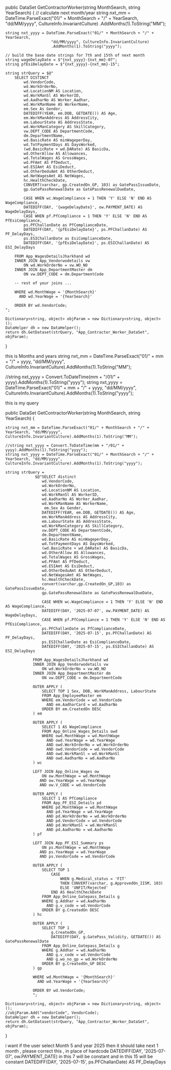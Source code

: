 public DataSet GetContractorWorker(string MonthSearch, string YearSearch)
{
    // calculate next month/year
    string nxt_mm = DateTime.ParseExact("01/" + MonthSearch + "/" + YearSearch,
                        "dd/MM/yyyy", CultureInfo.InvariantCulture)
                        .AddMonths(1).ToString("MM");

    string nxt_yyyy = DateTime.ParseExact("01/" + MonthSearch + "/" + YearSearch,
                        "dd/MM/yyyy", CultureInfo.InvariantCulture)
                        .AddMonths(1).ToString("yyyy");

    // build the base date strings for 7th and 15th of next month
    string wageDelayDate = $"{nxt_yyyy}-{nxt_mm}-07";  
    string pfEsiDelayDate = $"{nxt_yyyy}-{nxt_mm}-15";

    string strQuery = $@"
        SELECT DISTINCT
            wd.VendorCode,
            wd.WorkOrderNo,
            wd.LocationNM AS Location,
            wd.WorkManSl AS WorkerID,
            wd.AadharNo AS Worker_Aadhar,
            wd.WorkManName AS WorkerName,
            em.Sex As Gender,   
            DATEDIFF(YEAR, em.DOB, GETDATE()) AS Age,
            em.WorkManAddress AS AddressCity,
            em.LabourState AS AddressState,
            wd.WorkManCategory AS SkillCategory,
            vw.DEPT_CODE AS DepartmentCode,
            dm.DepartmentName,
            wd.BasicRate AS minWageperDay,
            wd.TotPaymentDays AS DaysWorked,
            (wd.BasicRate + wd.DARate) AS BasicDa,
            wd.OtherAllow AS Allowances,
            wd.TotalWages AS GrossWages,
            wd.PFAmt AS PfDeduct,
            wd.ESIAmt AS EsiDeduct,
            wd.OtherDeduAmt AS OtherDeduct,
            wd.NetWagesAmt AS NetWages,
            hc.HealthCheckDate,
            CONVERT(varchar, gp.CreatedOn_GP, 103) as GatePassIssueDate,
            gp.GatePassRenewalDate as GatePassRenewalDueDate,

            CASE WHEN wc.WageCompliance = 1 THEN 'Y' ELSE 'N' END AS WageCompliance,
            DATEDIFF(DAY, '{wageDelayDate}', ow.PAYMENT_DATE) AS WageDelayDays,
            CASE WHEN pf.PfCompliance = 1 THEN 'Y' ELSE 'N' END AS PfEsiCompliance,
            ps.PFChallanDate as PfComplianceDate,
            DATEDIFF(DAY, '{pfEsiDelayDate}', ps.PFChallanDate) AS PF_DelayDays,
            ps.ESIChallanDate as EsiComplianceDate,
            DATEDIFF(DAY, '{pfEsiDelayDate}', ps.ESIChallanDate) AS ESI_DelayDays

        FROM App_WagesDetailsJharkhand wd
        INNER JOIN App_Vendorwodetails vw 
            ON wd.WorkOrderNo = vw.WO_NO
        INNER JOIN App_DepartmentMaster dm 
            ON vw.DEPT_CODE = dm.DepartmentCode

        -- rest of your joins ...

        WHERE wd.MonthWage = '{MonthSearch}' 
          AND wd.YearWage = '{YearSearch}'

        ORDER BY wd.VendorCode;
    ";

    Dictionary<string, object> objParam = new Dictionary<string, object>();
    DataHelper dh = new DataHelper();
    return dh.GetDataset(strQuery, "App_Contractor_Worker_DataSet", objParam);
}




this is Months and years 
string nxt_mm = DateTime.ParseExact("01/" + mm + "/" + yyyy, "dd/MM/yyyy", CultureInfo.InvariantCulture).AddMonths(1).ToString("MM");

 //string nxt_yyyy = Convert.ToDateTime(mm + "/01/" + yyyy).AddMonths(1).ToString("yyyy");
 string nxt_yyyy = DateTime.ParseExact("01/" + mm + "/" + yyyy, "dd/MM/yyyy", CultureInfo.InvariantCulture).AddMonths(1).ToString("yyyy");


this is my query 

public DataSet GetContractorWorker(string MonthSearch, string YearSearch)
{

    string nxt_mm = DateTime.ParseExact("01/" + MonthSearch + "/" + YearSearch, "dd/MM/yyyy", CultureInfo.InvariantCulture).AddMonths(1).ToString("MM");

    //string nxt_yyyy = Convert.ToDateTime(mm + "/01/" + yyyy).AddMonths(1).ToString("yyyy");
    string nxt_yyyy = DateTime.ParseExact("01/" + MonthSearch + "/" + YearSearch, "dd/MM/yyyy", CultureInfo.InvariantCulture).AddMonths(1).ToString("yyyy");

    string strQuery =
                 $@"SELECT distinct
                    wd.VendorCode,
                    wd.WorkOrderNo,
                    wd.LocationNM AS Location,
                    wd.WorkManSl AS WorkerID,
                    wd.AadharNo AS Worker_Aadhar,
                    wd.WorkManName AS WorkerName,
                     em.Sex As Gender,   
                    DATEDIFF(YEAR, em.DOB, GETDATE()) AS Age,
                    em.WorkManAddress AS AddressCity,
                    em.LabourState AS AddressState,
                    wd.WorkManCategory AS SkillCategory,
                    vw.DEPT_CODE AS DepartmentCode,
                    dm.DepartmentName,
                    wd.BasicRate AS minWageperDay,
                    wd.TotPaymentDays AS DaysWorked,
                    (wd.BasicRate + wd.DARate) AS BasicDa,
                    wd.OtherAllow AS Allowances,
                    wd.TotalWages AS GrossWages,
                    wd.PFAmt AS PfDeduct,
                    wd.ESIAmt AS EsiDeduct,
                    wd.OtherDeduAmt AS OtherDeduct,
                    wd.NetWagesAmt AS NetWages,
                    hc.HealthCheckDate,
                    convert(varchar,gp.CreatedOn_GP,103) as GatePassIssueDate,
                    gp.GatePassRenewalDate as GatePassRenewalDueDate,

                    CASE WHEN wc.WageCompliance = 1 THEN 'Y' ELSE 'N' END AS WageCompliance,
                    DATEDIFF(DAY, '2025-07-07', ow.PAYMENT_DATE) AS WageDelayDays,
                    CASE WHEN pf.PfCompliance = 1 THEN 'Y' ELSE 'N' END AS PfEsiCompliance,
                    ps.PFChallanDate as PfComplianceDate,
                    DATEDIFF(DAY, '2025-07-15', ps.PFChallanDate) AS PF_DelayDays,
                    ps.ESIChallanDate as EsiComplianceDate,
                    DATEDIFF(DAY, '2025-07-15', ps.ESIChallanDate) AS ESI_DelayDays

                FROM App_WagesDetailsJharkhand wd
                INNER JOIN App_Vendorwodetails vw 
                    ON wd.WorkOrderNo = vw.WO_NO
                INNER JOIN App_DepartmentMaster dm 
                    ON vw.DEPT_CODE = dm.DepartmentCode

                OUTER APPLY (
                    SELECT TOP 1 Sex, DOB, WorkManAddress, LabourState
                    FROM App_EmployeeMaster em
                    WHERE em.VendorCode = wd.VendorCode 
                      AND em.AadharCard = wd.AadharNo
                    ORDER BY em.CreatedOn DESC
                ) em

                OUTER APPLY (
                    SELECT 1 AS WageCompliance
                    FROM App_Online_Wages_Details owd
                    WHERE owd.MonthWage = wd.MonthWage
                      AND owd.YearWage = wd.YearWage
                      AND owd.WorkOrderNo = wd.WorkOrderNo
                      AND owd.VendorCode = wd.VendorCode
                      AND owd.WorkManSl = wd.WorkManSl
                      AND owd.AadharNo = wd.AadharNo
                ) wc

                LEFT JOIN App_Online_Wages ow
                    ON ow.MonthWage = wd.MonthWage
                   AND ow.YearWage = wd.YearWage
                   AND ow.V_CODE = wd.VendorCode

                OUTER APPLY (
                    SELECT 1 AS PfCompliance
                    FROM App_PF_ESI_Details pd
                    WHERE pd.MonthWage = wd.MonthWage
                      AND pd.YearWage = wd.YearWage
                      AND pd.WorkOrderNo = wd.WorkOrderNo
                      AND pd.VendorCode = wd.VendorCode
                      AND pd.WorkManSl = wd.WorkManSl
                      AND pd.AadharNo = wd.AadharNo
                ) pf

                LEFT JOIN App_PF_ESI_Summary ps
                    ON ps.MonthWage = wd.MonthWage
                   AND ps.YearWage = wd.YearWage
                   AND ps.VendorCode = wd.VendorCode

                OUTER APPLY (
                    SELECT TOP 1 
                        CASE 
                            WHEN g.Medical_status = 'FIT' 
                            THEN CONVERT(varchar, g.ApprovedOn_IISM, 103) 
                            ELSE 'UNFIT/Rejected' 
                        END AS HealthCheckDate
                    FROM App_Online_Gatepass_Details g
                    WHERE g.Addhar = wd.AadharNo 
                      AND g.v_code = wd.VendorCode
                    ORDER BY g.CreatedOn DESC
                ) hc

                OUTER APPLY (
                    SELECT TOP 1 
                        g.CreatedOn_GP,
                        DATEDIFF(DAY, g.GatePass_Validity, GETDATE()) AS GatePassRenewalDate
                    FROM App_Online_Gatepass_Details g
                    WHERE g.Addhar = wd.AadharNo
                      AND g.v_code = wd.VendorCode
                      AND g.wo_no_gp = wd.WorkOrderNo
                    ORDER BY g.CreatedOn_GP DESC
                ) gp

                WHERE wd.MonthWage = '{MonthSearch}' 
                  AND wd.YearWage = '{YearSearch}'

                ORDER BY wd.VendorCode;
                ";

    Dictionary<string, object> objParam = new Dictionary<string, object>();
    //objParam.Add("vendorCode", VendorCode);
    DataHelper dh = new DataHelper();
    return dh.GetDataset(strQuery, "App_Contractor_Worker_DataSet", objParam);

}

i want if the user select Month 5 and year 2025 then it should take next 1 month , please correct this , in place of hardcode DATEDIFF(DAY, '2025-07-07', ow.PAYMENT_DATE) in this 7 will be constant and in this 15 will be constant DATEDIFF(DAY, '2025-07-15', ps.PFChallanDate) AS PF_DelayDays
